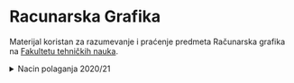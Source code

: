 # Racunarska Grafika
Materijal koristan za razumevanje i praćenje predmeta Računarska grafika na [Fakultetu tehničkih nauka]("http://ftn.uns.ac.rs/").

<details>
   <summary> Nacin polaganja 2020/21</summary><br>
   
## Način polaganja

* Sadržaj predmeta:
    * Projektni zadatak  (*50p*)
    * Teorijski testovi (2 ukupno) (*2 x 10p*)
    * Usmeni ispit  (*30p*)

* Projektni zadatak:
    * 2 kontrolne tačke
        * KT1 - 15 bodova
        * KT2 - 35 bodova
        * Ukupno 50 bodova
        * Kontrolna tačka uklučuje teorijsku i praktičnu odbranu projekta
    * Dozvoljena upotreba tuđeg koda uz razumevanje preuzete funkcionalnosti
    * Dobija se bazni projekat na koji se student nadovezuje, tj. ne počinje se od nule
    * Odbrana projekta na sopstvenom laptopu, ili na fakultetskom računaru

* Teorijski testovi
    * Rade se na kontrolnim tačkama za projektni zadatak
    * Svaki test nosi 10 bodova

* Uslovi za polaganje
    * Sa usmenim
    * Bez usmenog
        * Uslov za položen predmet bez usmenog ispita: 
            * Projekat + T1 + T2  > 50
            * T1 + T2 > 14 

* Predložena literatura
    * [OpenGL Redbook]("https://www.glprogramming.com/red/")

<br></details><br>
